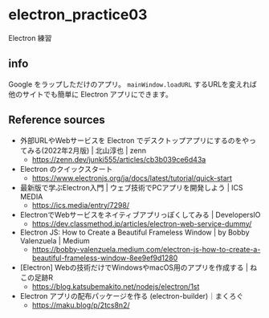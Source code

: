 # electron_practice03
Electron 練習

## info
Google をラップしただけのアプリ。
`mainWindow.loadURL` するURLを変えれば他のサイトでも簡単に Electron アプリにできます。

## Reference sources
- 外部URLやWebサービスを Electron でデスクトップアプリにするのをやってみる(2022年2月版) | 北山淳也 | zenn
  - https://zenn.dev/junki555/articles/cb3b039ce6d43a
- Electron のクイックスタート
  - https://www.electronjs.org/ja/docs/latest/tutorial/quick-start
- 最新版で学ぶElectron入門 | ウェブ技術でPCアプリを開発しよう | ICS MEDIA
  - https://ics.media/entry/7298/
- ElectronでWebサービスをネイティブアプリっぽくしてみる | DevelopersIO
  - https://dev.classmethod.jp/articles/electron-web-service-dummy/
- Electron JS: How to Create a Beautiful Frameless Window | by Bobby Valenzuela | Medium
  - https://bobby-valenzuela.medium.com/electron-js-how-to-create-a-beautiful-frameless-window-8ee9ef9d1280
- [Electron] Webの技術だけでWindowsやmacOS用のアプリを作成する | ねこの足跡R
  - https://blog.katsubemakito.net/nodejs/electron/1st
- Electron アプリの配布パッケージを作る (electron-builder)｜まくろぐ
  - https://maku.blog/p/2tcs8n2/
